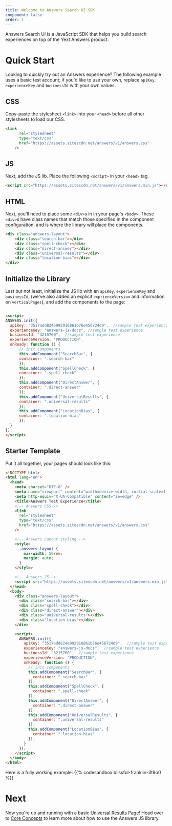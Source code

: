 ```yaml
---
title: Welcome to Answers Search UI SDK
component: false
order: 1
---
```


Answers Search UI is a JavaScript SDK that helps you build search experiences on top of the Yext Answers product.
# Quick Start
Looking to quickly try out an Answers experience? The following example uses a basic test account; if you'd like to use your own, replace `apiKey`, `experienceKey` and `businessId` with your own values. 

## CSS
Copy-paste the stylesheet `<link>` into your `<head>` before all other stylesheets to load our CSS.
```html
<link
      rel="stylesheet"
      type="text/css"
      href="https://assets.sitescdn.net/answers/v1/answers.css"
    />
```
## JS
Next, add the JS lib. Place the following `<script>` in your `<head>` tag. 
```html
<script src="https://assets.sitescdn.net/answers/v1/answers.min.js"></script>
```
## HTML
Next, you'll need to place some `<div>`s in in your page's `<body>`. These `<div>`s have class names that match those specified in the component configuration, and is where the library will place the components. 

```html
<div class="answers-layout">
    <div class="search-bar"></div>
    <div class="spell-check"></div>
    <div class="direct-answer"></div>
    <div class="universal-results"></div>
    <div class="location-bias"></div>
</div>
```

## Initialize the Library
Last but not least, initialize the JS lib with an `apiKey`, `experienceKey` and `businessId`, (we've also added an explicit `exprienceVersion` and information on `verticalPages`), and add the components to the page:  

```html

<script>
ANSWERS.init({
  apiKey: "3517add824e992916861b76e456724d9",  //sample test experience
  experienceKey: "answers-js-docs", //sample test experience
  businessId: "3215760",  //sample test experience
  experienceVersion: "PRODUCTION",
  onReady: function () {
      // init components
      this.addComponent("SearchBar", {
      container: ".search-bar"
      });
      this.addComponent("SpellCheck", {
      container: ".spell-check"
      });
      this.addComponent("DirectAnswer", {
      container: ".direct-answer"
      });
      this.addComponent("UniversalResults", {
      container: ".universal-results"
      });
      this.addComponent("LocationBias", {
      container: ".location-bias"
      });
  }
});
</script>
```

## Starter Template
Put it all together, your pages should look like this:
```html
<!DOCTYPE html>
<html lang="en">
  <head>
    <meta charset="UTF-8" />
    <meta name="viewport" content="width=device-width, initial-scale=1.0" />
    <meta http-equiv="X-UA-Compatible" content="ie=edge" />
    <title>Answers Test Experience</title>
    <!-- Answers CSS-->
    <link
      rel="stylesheet"
      type="text/css"
      href="https://assets.sitescdn.net/answers/v1/answers.css"
    />

    <!-- Answers Layout styling -->
    <style>
      .answers-layout {
        max-width: 50rem;
        margin: auto;
      }
    </style>

    <!-- Answers JS-->
    <script src="https://assets.sitescdn.net/answers/v1/answers.min.js"></script>
  </head>
  <body>
    <div class="answers-layout">
      <div class="search-bar"></div>
      <div class="spell-check"></div>
      <div class="direct-answer"></div>
      <div class="universal-results"></div>
      <div class="location-bias"></div>
    </div>

    <script>
      ANSWERS.init({
        apiKey: "3517add824e992916861b76e456724d9",  //sample test experience
        experienceKey: "answers-js-docs",  //sample test experience
        businessId: "3215760",  //sample test experience
        experienceVersion: "PRODUCTION",
        onReady: function () {
          // init components
          this.addComponent("SearchBar", {
            container: ".search-bar"
          });
          this.addComponent("SpellCheck", {
            container: ".spell-check"
          });
          this.addComponent("DirectAnswer", {
            container: ".direct-answer"
          });
          this.addComponent("UniversalResults", {
            container: ".universal-results"
          });
          this.addComponent("LocationBias", {
            container: ".location-bias"
          });
        }
      });
    </script>
  </body>
</html>
```


Here is a fully working example:
{{% codesandbox blissful-franklin-3t9o0 %}}

# Next

Now you're up and running with a basic [Universal Results Page](../pages/universal-search-results-page)! Head over to [Core Concepts](../core-concepts/) to learn more about how to use the Answers JS library. 